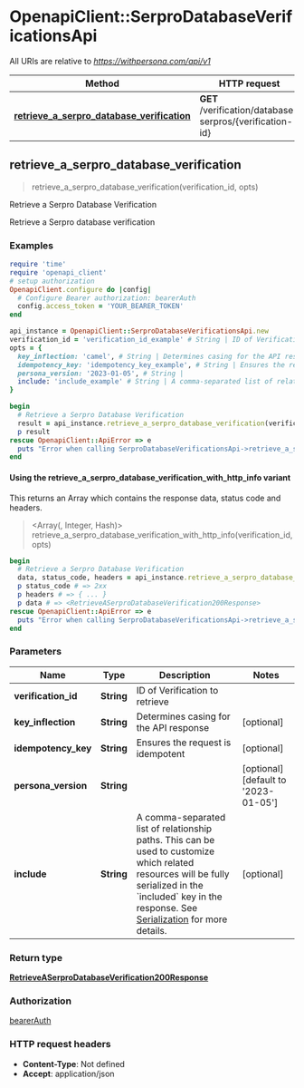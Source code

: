 # OpenapiClient::SerproDatabaseVerificationsApi

All URIs are relative to *https://withpersona.com/api/v1*

| Method | HTTP request | Description |
| ------ | ------------ | ----------- |
| [**retrieve_a_serpro_database_verification**](SerproDatabaseVerificationsApi.md#retrieve_a_serpro_database_verification) | **GET** /verification/database-serpros/{verification-id} | Retrieve a Serpro Database Verification |


## retrieve_a_serpro_database_verification

> <RetrieveASerproDatabaseVerification200Response> retrieve_a_serpro_database_verification(verification_id, opts)

Retrieve a Serpro Database Verification

Retrieve a Serpro database verification

### Examples

```ruby
require 'time'
require 'openapi_client'
# setup authorization
OpenapiClient.configure do |config|
  # Configure Bearer authorization: bearerAuth
  config.access_token = 'YOUR_BEARER_TOKEN'
end

api_instance = OpenapiClient::SerproDatabaseVerificationsApi.new
verification_id = 'verification_id_example' # String | ID of Verification to retrieve
opts = {
  key_inflection: 'camel', # String | Determines casing for the API response
  idempotency_key: 'idempotency_key_example', # String | Ensures the request is idempotent
  persona_version: '2023-01-05', # String | 
  include: 'include_example' # String | A comma-separated list of relationship paths. This can be used to customize which related resources will be fully serialized in the `included` key in the response. See [Serialization](https://docs.withpersona.com/reference/serialization#inclusion-of-related-resources) for more details.
}

begin
  # Retrieve a Serpro Database Verification
  result = api_instance.retrieve_a_serpro_database_verification(verification_id, opts)
  p result
rescue OpenapiClient::ApiError => e
  puts "Error when calling SerproDatabaseVerificationsApi->retrieve_a_serpro_database_verification: #{e}"
end
```

#### Using the retrieve_a_serpro_database_verification_with_http_info variant

This returns an Array which contains the response data, status code and headers.

> <Array(<RetrieveASerproDatabaseVerification200Response>, Integer, Hash)> retrieve_a_serpro_database_verification_with_http_info(verification_id, opts)

```ruby
begin
  # Retrieve a Serpro Database Verification
  data, status_code, headers = api_instance.retrieve_a_serpro_database_verification_with_http_info(verification_id, opts)
  p status_code # => 2xx
  p headers # => { ... }
  p data # => <RetrieveASerproDatabaseVerification200Response>
rescue OpenapiClient::ApiError => e
  puts "Error when calling SerproDatabaseVerificationsApi->retrieve_a_serpro_database_verification_with_http_info: #{e}"
end
```

### Parameters

| Name | Type | Description | Notes |
| ---- | ---- | ----------- | ----- |
| **verification_id** | **String** | ID of Verification to retrieve |  |
| **key_inflection** | **String** | Determines casing for the API response | [optional] |
| **idempotency_key** | **String** | Ensures the request is idempotent | [optional] |
| **persona_version** | **String** |  | [optional][default to &#39;2023-01-05&#39;] |
| **include** | **String** | A comma-separated list of relationship paths. This can be used to customize which related resources will be fully serialized in the &#x60;included&#x60; key in the response. See [Serialization](https://docs.withpersona.com/reference/serialization#inclusion-of-related-resources) for more details. | [optional] |

### Return type

[**RetrieveASerproDatabaseVerification200Response**](RetrieveASerproDatabaseVerification200Response.md)

### Authorization

[bearerAuth](../README.md#bearerAuth)

### HTTP request headers

- **Content-Type**: Not defined
- **Accept**: application/json

